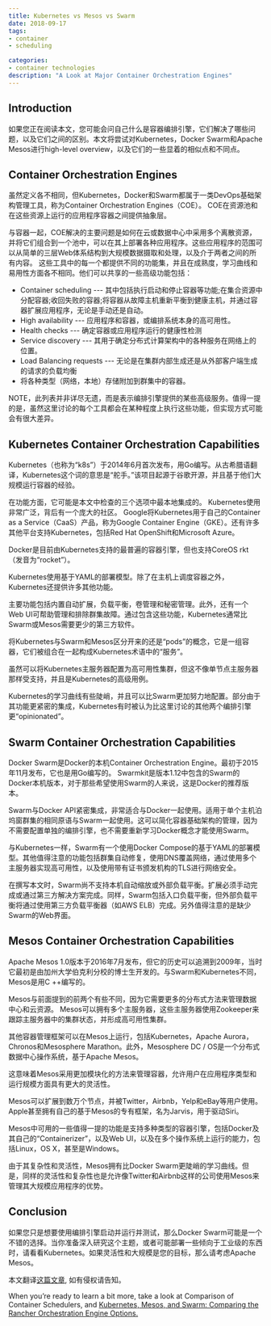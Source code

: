 ```yaml
---
title: Kubernetes vs Mesos vs Swarm
date: 2018-09-17
tags:
- container
- scheduling

categories:
- container technologies
description: "A Look at Major Container Orchestration Engines"
---
```


## Introduction
如果您正在阅读本文，您可能会问自己什么是容器编排引擎，它们解决了哪些问题，以及它们之间的区别。本文将尝试对Kubernetes，Docker Swarm和Apache Mesos进行high-level overview，以及它们的一些显着的相似点和不同点。

## Container Orchestration Engines

虽然定义各不相同，但Kubernetes，Docker和Swarm都属于一类DevOps基础架构管理工具，称为Container Orchestration Engines（COE）。 COE在资源池和在这些资源上运行的应用程序容器之间提供抽象层。

与容器一起，COE解决的主要问题是如何在云或数据中心中采用多个离散资源，并将它们组合到一个池中，可以在其上部署各种应用程序。这些应用程序的范围可以从简单的三层Web体系结构到大规模数据摄取和处理，以及介于两者之间的所有内容。
这些工具中的每一个都提供不同的功能集，并且在成熟度，学习曲线和易用性方面各不相同。他们可以共享的一些高级功能包括：
- Container scheduling --- 其中包括执行启动和停止容器等功能;在集合资源中分配容器;收回失败的容器;将容器从故障主机重新平衡到健康主机，并通过容器扩展应用程序，无论是手动还是自动。
- High availability --- 应用程序和容器，或编排系统本身的高可用性。
- Health checks --- 确定容器或应用程序运行的健康性检测
- Service discovery --- 其用于确定分布式计算架构中的各种服务在网络上的位置。
- Load Balancing requests --- 无论是在集群内部生成还是从外部客户端生成的请求的负载均衡
- 将各种类型（网络，本地）存储附加到群集中的容器。

NOTE，此列表并非详尽无遗，而是表示编排引擎提供的某些高级服务。值得一提的是，虽然这里讨论的每个工具都会在某种程度上执行这些功能，但实现方式可能会有很大差异。

## Kubernetes Container Orchestration Capabilities
Kubernetes（也称为“k8s”）于2014年6月首次发布，用Go编写。从古希腊语翻译，Kubernetes这个词的意思是“舵手。”该项目起源于谷歌开源，并且基于他们大规模运行容器的经验。

在功能方面，它可能是本文中检查的三个选项中最本地集成的。 Kubernetes使用非常广泛，背后有一个庞大的社区。 Google将Kubernetes用于自己的Container as a Service（CaaS）产品，称为Google Container Engine（GKE）。还有许多其他平台支持Kubernetes，包括Red Hat OpenShift和Microsoft Azure。

Docker是目前由Kubernetes支持的最普遍的容器引擎，但也支持CoreOS rkt（发音为“rocket”）。

Kubernetes使用基于YAML的部署模型。除了在主机上调度容器之外，Kubernetes还提供许多其他功能。

主要功能包括内置自动扩展，负载平衡，卷管理和秘密管理。此外，还有一个Web UI可帮助管理和排除群集故障。通过包含这些功能，Kubernetes通常比Swarm或Mesos需要更少的第三方软件。

将Kubernetes与Swarm和Mesos区分开来的还是“pods”的概念，它是一组容器，它们被组合在一起构成Kubernetes术语中的“服务”。

虽然可以将Kubernetes主服务器配置为高可用性集群，但这不像单节点主服务器那样受支持，并且是Kubernetes的高级用例。

Kubernetes的学习曲线有些陡峭，并且可以比Swarm更加努力地配置。部分由于其功能更紧密的集成，Kubernetes有时被认为比这里讨论的其他两个编排引擎更“opinionated”。

## Swarm Container Orchestration Capabilities
Docker Swarm是Docker的本机Container Orchestration Engine。最初于2015年11月发布，它也是用Go编写的。 Swarmkit是版本1.12中包含的Swarm的Docker本机版本，对于那些希望使用Swarm的人来说，这是Docker的推荐版本。

Swarm与Docker API紧密集成，非常适合与Docker一起使用。适用于单个主机泊坞窗群集的相同原语与Swarm一起使用。这可以简化容器基础架构的管理，因为不需要配置单独的编排引擎，也不需要重新学习Docker概念才能使用Swarm。

与Kubernetes一样，Swarm有一个使用Docker Compose的基于YAML的部署模型。其他值得注意的功能包括群集自动修复，使用DNS覆盖网络，通过使用多个主服务器实现高可用性，以及使用带有证书颁发机构的TLS进行网络安全。

在撰写本文时，Swarm尚不支持本机自动缩放或外部负载平衡。扩展必须手动完成或通过第三方解决方案完成。同样，Swarm包括入口负载平衡，但外部负载平衡将通过使用第三方负载平衡器（如AWS ELB）完成。另外值得注意的是缺少Swarm的Web界面。

## Mesos Container Orchestration Capabilities
Apache Mesos 1.0版本于2016年7月发布，但它的历史可以追溯到2009年，当时它最初是由加州大学伯克利分校的博士生开发的。与Swarm和Kubernetes不同，Mesos是用C ++编写的。

Mesos与前面提到的前两个有些不同，因为它需要更多的分布式方法来管理数据中心和云资源。 Mesos可以拥有多个主服务器，这些主服务器使用Zookeeper来跟踪主服务器中的集群状态，并形成高可用性集群。

其他容器管理框架可以在Mesos上运行，包括Kubernetes，Apache Aurora，Chronos和Mesosphere Marathon。此外，Mesosphere DC / OS是一个分布式数据中心操作系统，基于Apache Mesos。

这意味着Mesos采用更加模块化的方法来管理容器，允许用户在应用程序类型和运行规模方面具有更大的灵活性。

Mesos可以扩展到数万个节点，并被Twitter，Airbnb，Yelp和eBay等用户使用。 Apple甚至拥有自己的基于Mesos的专有框架，名为Jarvis，用于驱动Siri。

Mesos中可用的一些值得一提的功能是支持多种类型的容器引擎，包括Docker及其自己的“Containerizer”，以及Web UI，以及在多个操作系统上运行的能力，包括Linux，OS X，甚至是Windows。

由于其复杂性和灵活性，Mesos拥有比Docker Swarm更陡峭的学习曲线。但是，同样的灵活性和复杂性也是允许像Twitter和Airbnb这样的公司使用Mesos来管理其大规模应用程序的优势。

## Conclusion
如果您只是想要使用编排引擎启动并运行并测试，那么Doc​​ker Swarm可能是一个不错的选择。当你准备深入研究这个主题，或者可能部署一些倾向于工业级的东西时，请看看Kubernetes。如果灵活性和大规模是您的目标，那么请考虑Apache Mesos。

本文翻译[这篇文章](https://www.sumologic.com/devops/kubernetes-vs-mesos-vs-swarm/), 如有侵权请告知。


When you’re ready to learn a bit more, take a look at Comparison of Container Schedulers, and [Kubernetes, Mesos, and Swarm: Comparing the Rancher Orchestration Engine Options.](http://rancher.com/comparing-rancher-orchestration-engine-options/)
